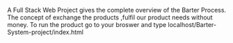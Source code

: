 A Full Stack Web Project gives the complete overview of the Barter Process. The concept of exchange the products ,fulfil our product needs without money. 
To run the product go to your broswer and type localhost/Barter-System-project/index.html
